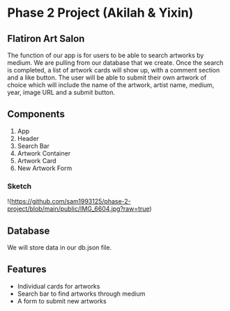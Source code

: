 # Phase 2 Project (Akilah & Yixin)

## Flatiron Art Salon 

The function of our app is for users to be able to search artworks by medium. We are pulling from our database that we create. Once the search is completed, a list of artwork cards will show up, with a comment section and a like button. The user will be able to submit their own artwork of choice which will include the name of the artwork, artist name, medium, year, image URL and a submit button.

## Components

1. App
2. Header
3. Search Bar
4. Artwork Container
5. Artwork Card
6. New Artwork Form

### Sketch
!(https://github.com/sam1993125/phase-2-project/blob/main/public/IMG_6604.jpg?raw=true)

## Database

We will store data in our db.json file.

## Features

* Individual cards for artworks
* Search bar to find artworks through medium
* A form to submit new artworks